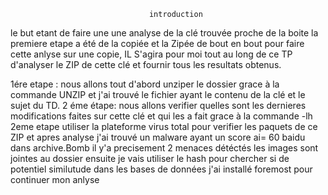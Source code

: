                                    introduction 
  le but etant de faire une une analyse de la clé trouvée proche de la boite la premiere etape a été de la copiée et la  Zipée de bout en bout pour faire cette anlyse sur une copie, IL S'agira pour moi tout au long de ce TP d'analyser le ZIP de cette clé et fournir tous les resultats obtenus.
                             
   1ére etape : nous allons tout d'abord unziper le dossier grace à la commande UNZIP et j'ai trouvé le fichier ayant le contenu de la clé et le sujet du TD.
   2 éme étape: nous allons verifier quelles sont les dernieres modifications faites sur cette clé et qui les a fait grace à la commande -lh
   2eme etape utiliser la plateforme virus total pour verifier les paquets de ce ZIP et apres analyse j'ai trouvé un malware ayant un score ai= 60 baidu dans archive.Bomb
   il y'a precisement 2 menaces détéctés les images sont jointes au dossier
   ensuite je vais utiliser le hash pour chercher si de potentiel similutude dans les bases de données 
   j'ai installé foremost pour continuer mon anlyse 

